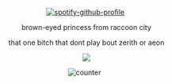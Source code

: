 <div align="center">
  
 [![spotify-github-profile](https://spotify-github-profile.kittinanx.com/api/view?uid=hgkzgh0ufui33p9xwh91jrf7x&cover_image=true&theme=novatorem&show_offline=false&background_color=121212&interchange=false&bar_color=c7f7a3&bar_color_cover=false)](https://github.com/kittinan/spotify-github-profile)‎‎ ‎

 brown-eyed princess from raccoon city
 
 that one bitch that dont play bout zerith or aeon 

![](https://64.media.tumblr.com/18c7a1721aa26f780efb7c8b345299f2/72d3d156ab068613-b2/s1280x1920/5d40275395d2d0b44f5e0ed0088c366d6127d1ee.pnj)

‎![counter](https://komarev.com/ghpvc/?username=untildawns&label=ੈ✩‧₊˚&color=c7f7a3&style=plastic") 
‎ 
 ‎



